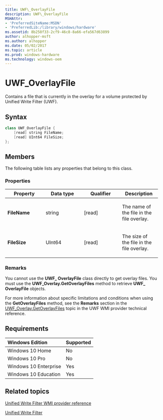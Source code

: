 ```yaml
---
title: UWF\_OverlayFile
description: UWF\_OverlayFile
MSHAttr:
- 'PreferredSiteName:MSDN'
- 'PreferredLib:/library/windows/hardware'
ms.assetid: 8b258f33-2cf9-46c8-8a66-efa567d63899
author: alhopper-msft
ms.author: alhopper
ms.date: 05/02/2017
ms.topic: article
ms.prod: windows-hardware
ms.technology: windows-oem
---
```

# UWF\_OverlayFile

Contains a file that is currently in the overlay for a volume protected by Unified Write Filter (UWF).

## Syntax

```powershell
class UWF_OverlayFile {
    [read] string FileName;
    [read] UInt64 FileSize;
};
```

## Members

The following table lists any properties that belong to this class.

### <a href="" id="pro"></a>Properties

<table>
<colgroup>
<col width="25%" />
<col width="25%" />
<col width="25%" />
<col width="25%" />
</colgroup>
<thead>
<tr class="header">
<th>Property</th>
<th>Data type</th>
<th>Qualifier</th>
<th>Description</th>
</tr>
</thead>
<tbody>
<tr class="odd">
<td><p><strong>FileName</strong></p></td>
<td><p>string</p></td>
<td><p>[read]</p></td>
<td><p>The name of the file in the file overlay.</p></td>
</tr>
<tr class="even">
<td><p><strong>FileSize</strong></p></td>
<td><p>UInt64</p></td>
<td><p>[read]</p></td>
<td><p>The size of the file in the file overlay.</p></td>
</tr>
</tbody>
</table>

### Remarks

You cannot use the **UWF\_ OverlayFile** class directly to get overlay files. You must use the **UWF\_Overlay.GetOverlayFiles** method to retrieve **UWF\_ OverlayFile** objects.

For more information about specific limitations and conditions when using the **GetOverlayFiles** method, see the **Remarks** section in the [UWF\_Overlay.GetOverlayFiles](uwf-overlaygetoverlayfiles.md) topic in the UWF WMI provider technical reference.

## Requirements

| Windows Edition       | Supported |
|:----------------------|:----------|
| Windows 10 Home       | No        |
| Windows 10 Pro        | No        |
| Windows 10 Enterprise | Yes       |
| Windows 10 Education  | Yes       |

## Related topics

[Unified Write Filter WMI provider reference](uwf-wmi-provider-reference.md)

[Unified Write Filter](unified-write-filter.md)
